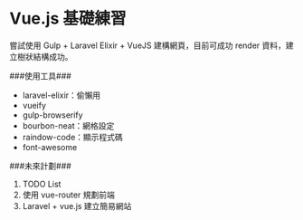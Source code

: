 # Vue.js 基礎練習

嘗試使用 Gulp + Laravel Elixir + VueJS 建構網頁，目前可成功 render 資料，建立樹狀結構成功。

###使用工具###
- laravel-elixir：偷懶用
- vueify
- gulp-browserify
- bourbon-neat：網格設定
- raindow-code：顯示程式碼
- font-awesome


###未來計劃###
1. TODO List
2. 使用 vue-router 規劃前端
3. Laravel + vue.js 建立簡易網站


